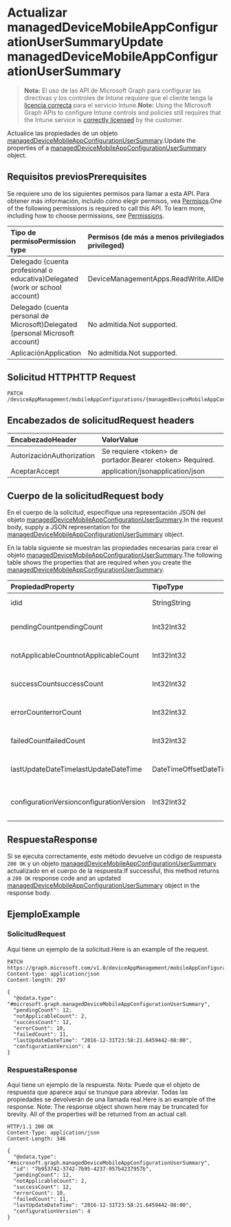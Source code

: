 # <a name="update-manageddevicemobileappconfigurationusersummary"></a><span data-ttu-id="67663-101">Actualizar managedDeviceMobileAppConfigurationUserSummary</span><span class="sxs-lookup"><span data-stu-id="67663-101">Update managedDeviceMobileAppConfigurationUserSummary</span></span>

> <span data-ttu-id="67663-102">**Nota:** El uso de las API de Microsoft Graph para configurar las directivas y los controles de Intune requiere que el cliente tenga la [licencia correcta](https://go.microsoft.com/fwlink/?linkid=839381) para el servicio Intune.</span><span class="sxs-lookup"><span data-stu-id="67663-102">**Note:** Using the Microsoft Graph APIs to configure Intune controls and policies still requires that the Intune service is [correctly licensed](https://go.microsoft.com/fwlink/?linkid=839381) by the customer.</span></span>

<span data-ttu-id="67663-103">Actualice las propiedades de un objeto [managedDeviceMobileAppConfigurationUserSummary](../resources/intune_apps_manageddevicemobileappconfigurationusersummary.md).</span><span class="sxs-lookup"><span data-stu-id="67663-103">Update the properties of a [managedDeviceMobileAppConfigurationUserSummary](../resources/intune_apps_manageddevicemobileappconfigurationusersummary.md) object.</span></span>
## <a name="prerequisites"></a><span data-ttu-id="67663-104">Requisitos previos</span><span class="sxs-lookup"><span data-stu-id="67663-104">Prerequisites</span></span>
<span data-ttu-id="67663-p101">Se requiere uno de los siguientes permisos para llamar a esta API. Para obtener más información, incluido cómo elegir permisos, vea [Permisos](../../../concepts/permissions_reference.md).</span><span class="sxs-lookup"><span data-stu-id="67663-p101">One of the following permissions is required to call this API. To learn more, including how to choose permissions, see [Permissions](../../../concepts/permissions_reference.md).</span></span>

|<span data-ttu-id="67663-107">Tipo de permiso</span><span class="sxs-lookup"><span data-stu-id="67663-107">Permission type</span></span>|<span data-ttu-id="67663-108">Permisos (de más a menos privilegiados)</span><span class="sxs-lookup"><span data-stu-id="67663-108">Permissions (from most to least privileged)</span></span>|
|:---|:---|
|<span data-ttu-id="67663-109">Delegado (cuenta profesional o educativa)</span><span class="sxs-lookup"><span data-stu-id="67663-109">Delegated (work or school account)</span></span>|<span data-ttu-id="67663-110">DeviceManagementApps.ReadWrite.All</span><span class="sxs-lookup"><span data-stu-id="67663-110">DeviceManagementApps.ReadWrite.All</span></span>|
|<span data-ttu-id="67663-111">Delegado (cuenta personal de Microsoft)</span><span class="sxs-lookup"><span data-stu-id="67663-111">Delegated (personal Microsoft account)</span></span>|<span data-ttu-id="67663-112">No admitida.</span><span class="sxs-lookup"><span data-stu-id="67663-112">Not supported.</span></span>|
|<span data-ttu-id="67663-113">Aplicación</span><span class="sxs-lookup"><span data-stu-id="67663-113">Application</span></span>|<span data-ttu-id="67663-114">No admitida.</span><span class="sxs-lookup"><span data-stu-id="67663-114">Not supported.</span></span>|

## <a name="http-request"></a><span data-ttu-id="67663-115">Solicitud HTTP</span><span class="sxs-lookup"><span data-stu-id="67663-115">HTTP Request</span></span>
<!-- {
  "blockType": "ignored"
}
-->
``` http
PATCH /deviceAppManagement/mobileAppConfigurations/{managedDeviceMobileAppConfigurationId}/userStatusSummary
```

## <a name="request-headers"></a><span data-ttu-id="67663-116">Encabezados de solicitud</span><span class="sxs-lookup"><span data-stu-id="67663-116">Request headers</span></span>
|<span data-ttu-id="67663-117">Encabezado</span><span class="sxs-lookup"><span data-stu-id="67663-117">Header</span></span>|<span data-ttu-id="67663-118">Valor</span><span class="sxs-lookup"><span data-stu-id="67663-118">Value</span></span>|
|:---|:---|
|<span data-ttu-id="67663-119">Autorización</span><span class="sxs-lookup"><span data-stu-id="67663-119">Authorization</span></span>|<span data-ttu-id="67663-120">Se requiere &lt;token&gt; de portador.</span><span class="sxs-lookup"><span data-stu-id="67663-120">Bearer &lt;token&gt; Required.</span></span>|
|<span data-ttu-id="67663-121">Aceptar</span><span class="sxs-lookup"><span data-stu-id="67663-121">Accept</span></span>|<span data-ttu-id="67663-122">application/json</span><span class="sxs-lookup"><span data-stu-id="67663-122">application/json</span></span>|

## <a name="request-body"></a><span data-ttu-id="67663-123">Cuerpo de la solicitud</span><span class="sxs-lookup"><span data-stu-id="67663-123">Request body</span></span>
<span data-ttu-id="67663-124">En el cuerpo de la solicitud, especifique una representación JSON del objeto [managedDeviceMobileAppConfigurationUserSummary](../resources/intune_apps_manageddevicemobileappconfigurationusersummary.md).</span><span class="sxs-lookup"><span data-stu-id="67663-124">In the request body, supply a JSON representation for the [managedDeviceMobileAppConfigurationUserSummary](../resources/intune_apps_manageddevicemobileappconfigurationusersummary.md) object.</span></span>

<span data-ttu-id="67663-125">En la tabla siguiente se muestran las propiedades necesarias para crear el objeto [managedDeviceMobileAppConfigurationUserSummary](../resources/intune_apps_manageddevicemobileappconfigurationusersummary.md).</span><span class="sxs-lookup"><span data-stu-id="67663-125">The following table shows the properties that are required when you create the [managedDeviceMobileAppConfigurationUserSummary](../resources/intune_apps_manageddevicemobileappconfigurationusersummary.md).</span></span>

|<span data-ttu-id="67663-126">Propiedad</span><span class="sxs-lookup"><span data-stu-id="67663-126">Property</span></span>|<span data-ttu-id="67663-127">Tipo</span><span class="sxs-lookup"><span data-stu-id="67663-127">Type</span></span>|<span data-ttu-id="67663-128">Descripción</span><span class="sxs-lookup"><span data-stu-id="67663-128">Description</span></span>|
|:---|:---|:---|
|<span data-ttu-id="67663-129">id</span><span class="sxs-lookup"><span data-stu-id="67663-129">id</span></span>|<span data-ttu-id="67663-130">String</span><span class="sxs-lookup"><span data-stu-id="67663-130">String</span></span>|<span data-ttu-id="67663-131">Clave de la entidad.</span><span class="sxs-lookup"><span data-stu-id="67663-131">Key of the entity.</span></span>|
|<span data-ttu-id="67663-132">pendingCount</span><span class="sxs-lookup"><span data-stu-id="67663-132">pendingCount</span></span>|<span data-ttu-id="67663-133">Int32</span><span class="sxs-lookup"><span data-stu-id="67663-133">Int32</span></span>|<span data-ttu-id="67663-134">Número de usuarios pendientes</span><span class="sxs-lookup"><span data-stu-id="67663-134">Number of pending Users</span></span>|
|<span data-ttu-id="67663-135">notApplicableCount</span><span class="sxs-lookup"><span data-stu-id="67663-135">notApplicableCount</span></span>|<span data-ttu-id="67663-136">Int32</span><span class="sxs-lookup"><span data-stu-id="67663-136">Int32</span></span>|<span data-ttu-id="67663-137">Número de usuarios no es aplicable.</span><span class="sxs-lookup"><span data-stu-id="67663-137">Number of not applicable users</span></span>|
|<span data-ttu-id="67663-138">successCount</span><span class="sxs-lookup"><span data-stu-id="67663-138">successCount</span></span>|<span data-ttu-id="67663-139">Int32</span><span class="sxs-lookup"><span data-stu-id="67663-139">Int32</span></span>|<span data-ttu-id="67663-140">Número de usuarios correctos</span><span class="sxs-lookup"><span data-stu-id="67663-140">Number of succeeded Users</span></span>|
|<span data-ttu-id="67663-141">errorCount</span><span class="sxs-lookup"><span data-stu-id="67663-141">errorCount</span></span>|<span data-ttu-id="67663-142">Int32</span><span class="sxs-lookup"><span data-stu-id="67663-142">Int32</span></span>|<span data-ttu-id="67663-143">Número de usuarios con error</span><span class="sxs-lookup"><span data-stu-id="67663-143">Number of error Users</span></span>|
|<span data-ttu-id="67663-144">failedCount</span><span class="sxs-lookup"><span data-stu-id="67663-144">failedCount</span></span>|<span data-ttu-id="67663-145">Int32</span><span class="sxs-lookup"><span data-stu-id="67663-145">Int32</span></span>|<span data-ttu-id="67663-146">Número de usuarios erróneos</span><span class="sxs-lookup"><span data-stu-id="67663-146">Number of failed Users</span></span>|
|<span data-ttu-id="67663-147">lastUpdateDateTime</span><span class="sxs-lookup"><span data-stu-id="67663-147">lastUpdateDateTime</span></span>|<span data-ttu-id="67663-148">DateTimeOffset</span><span class="sxs-lookup"><span data-stu-id="67663-148">DateTimeOffset</span></span>|<span data-ttu-id="67663-149">Última hora de actualización</span><span class="sxs-lookup"><span data-stu-id="67663-149">Last update time</span></span>|
|<span data-ttu-id="67663-150">configurationVersion</span><span class="sxs-lookup"><span data-stu-id="67663-150">configurationVersion</span></span>|<span data-ttu-id="67663-151">Int32</span><span class="sxs-lookup"><span data-stu-id="67663-151">Int32</span></span>|<span data-ttu-id="67663-152">Versión de la directiva para esa información general</span><span class="sxs-lookup"><span data-stu-id="67663-152">Version of the policy for that overview</span></span>|



## <a name="response"></a><span data-ttu-id="67663-153">Respuesta</span><span class="sxs-lookup"><span data-stu-id="67663-153">Response</span></span>
<span data-ttu-id="67663-154">Si se ejecuta correctamente, este método devuelve un código de respuesta `200 OK` y un objeto [managedDeviceMobileAppConfigurationUserSummary](../resources/intune_apps_manageddevicemobileappconfigurationusersummary.md) actualizado en el cuerpo de la respuesta.</span><span class="sxs-lookup"><span data-stu-id="67663-154">If successful, this method returns a `200 OK` response code and an updated [managedDeviceMobileAppConfigurationUserSummary](../resources/intune_apps_manageddevicemobileappconfigurationusersummary.md) object in the response body.</span></span>

## <a name="example"></a><span data-ttu-id="67663-155">Ejemplo</span><span class="sxs-lookup"><span data-stu-id="67663-155">Example</span></span>
### <a name="request"></a><span data-ttu-id="67663-156">Solicitud</span><span class="sxs-lookup"><span data-stu-id="67663-156">Request</span></span>
<span data-ttu-id="67663-157">Aquí tiene un ejemplo de la solicitud.</span><span class="sxs-lookup"><span data-stu-id="67663-157">Here is an example of the request.</span></span>
``` http
PATCH https://graph.microsoft.com/v1.0/deviceAppManagement/mobileAppConfigurations/{managedDeviceMobileAppConfigurationId}/userStatusSummary
Content-type: application/json
Content-length: 297

{
  "@odata.type": "#microsoft.graph.managedDeviceMobileAppConfigurationUserSummary",
  "pendingCount": 12,
  "notApplicableCount": 2,
  "successCount": 12,
  "errorCount": 10,
  "failedCount": 11,
  "lastUpdateDateTime": "2016-12-31T23:58:21.6459442-08:00",
  "configurationVersion": 4
}
```

### <a name="response"></a><span data-ttu-id="67663-158">Respuesta</span><span class="sxs-lookup"><span data-stu-id="67663-158">Response</span></span>
<span data-ttu-id="67663-p102">Aquí tiene un ejemplo de la respuesta. Nota: Puede que el objeto de respuesta que aparece aquí se trunque para abreviar. Todas las propiedades se devolverán de una llamada real.</span><span class="sxs-lookup"><span data-stu-id="67663-p102">Here is an example of the response. Note: The response object shown here may be truncated for brevity. All of the properties will be returned from an actual call.</span></span>
``` http
HTTP/1.1 200 OK
Content-Type: application/json
Content-Length: 346

{
  "@odata.type": "#microsoft.graph.managedDeviceMobileAppConfigurationUserSummary",
  "id": "7b953742-3742-7b95-4237-957b4237957b",
  "pendingCount": 12,
  "notApplicableCount": 2,
  "successCount": 12,
  "errorCount": 10,
  "failedCount": 11,
  "lastUpdateDateTime": "2016-12-31T23:58:21.6459442-08:00",
  "configurationVersion": 4
}
```



